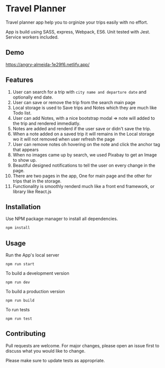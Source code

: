 # Travel Planner

Travel planner app help you to orginize your trips easily with no effort.

App is build using SASS, express, Webpack, ES6.
Unit tested with Jest.
Service workers included.

## Demo

https://angry-almeida-1e29f6.netlify.app/

## Features

1. User can search for a trip with `city name and departure date` and optionally end date.
2. User can save or remove the trip from the search main page
3. Local storage is used to Save trips and Notes which they are much like Todo list.
4. User can add Notes, with a nice bootstrap modal => note will added to the trip and rendered immediatly.
5. Notes are added and renderd if the user save or didn't save the trip.
6. When a note added on a saved trip it will remains in the Local storage wo it will not removed when user refresh the page
7. User can remove notes oh hovering on the note and click the anchor tag that appears
8. When no images came up by search, we used Pixabay to get an Image to show up.
9. Beautiful designed notifications to tell the user on every change in the page.
10. There are two pages in the app, One for main page and the other for trips that in the storage.
11. Functionality is smoothly renderd much like a front end framework, or library like React.js

## Installation

Use NPM package manager to install all dependencies.

```bash
npm install
```

## Usage

Run the App's local server

```
npm run start
```

To build a development version

```
npm run dev
```

To build a production version

```
npm run build
```

To run tests

```
npm run test
```

## Contributing

Pull requests are welcome. For major changes, please open an issue first to discuss what you would like to change.

Please make sure to update tests as appropriate.
